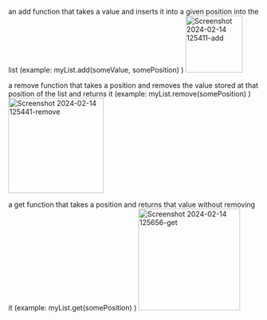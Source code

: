 
an add function that takes a value and inserts it into a given position into the list
(example: myList.add(someValue, somePosition) )
<img width="114" alt="Screenshot 2024-02-14 125411-add" src="https://github.com/Fugazi17/cs260/assets/132291947/50f30feb-2393-4619-9b28-1fede948a52e">

a remove function that takes a position and removes the value stored at that position of the list and returns it
(example: myList.remove(somePosition) )
<img width="191" alt="Screenshot 2024-02-14 125441-remove" src="https://github.com/Fugazi17/cs260/assets/132291947/c2a79d3a-4d8b-410d-9249-cea6b377b6c9">

a get function that takes a position and returns that value without removing it
(example: myList.get(somePosition) )
<img width="204" alt="Screenshot 2024-02-14 125656-get" src="https://github.com/Fugazi17/cs260/assets/132291947/7ea21563-880b-4cdd-b38d-f43bed1848ad">
